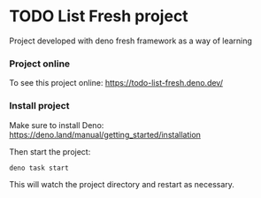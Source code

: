 # TODO List Fresh project

Project developed with deno fresh framework as a way of learning

### Project online

To see this project online: https://todo-list-fresh.deno.dev/

### Install project

Make sure to install Deno: https://deno.land/manual/getting_started/installation

Then start the project:

```
deno task start
```

This will watch the project directory and restart as necessary.
